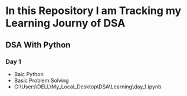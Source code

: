 ﻿# **In this Repository I am Tracking my Learning Journy of DSA**

## **DSA With Python** 

### **Day 1**
- Baic Python
- Basic Problem Solving
- C:\Users\DELL\My_Local_Desktop\DSA\Learning\day_1.ipynb
